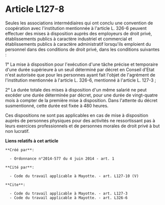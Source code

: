 # Article L127-8

Seules les associations intermédiaires qui ont conclu une convention de coopération avec l'institution mentionnée à l'article
L. 326-6 peuvent effectuer des mises à disposition auprès des employeurs de droit privé, établissements publics à caractère
industriel et commercial et établissements publics à caractère administratif lorsqu'ils emploient du personnel dans des
conditions de droit privé, dans les conditions suivantes : 

1° La mise à disposition pour l'exécution d'une tâche précise et temporaire d'une durée supérieure à un seuil déterminé par
décret en Conseil d'Etat n'est autorisée que pour les personnes ayant fait l'objet de l'agrément de l'institution mentionnée
à l'article L. 326-6, mentionné à l'article L. 127-3 ; 

2° La durée totale des mises à disposition d'un même salarié ne peut excéder une durée déterminée par décret, pour une durée
de vingt-quatre mois à compter de la première mise à disposition. Dans l'attente du décret susmentionné, cette durée est
fixée à 480 heures. 

Ces dispositions ne sont pas applicables en cas de mise à disposition auprès de personnes physiques pour des activités ne
ressortissant pas à leurs exercices professionnels et de personnes morales de droit privé à but non lucratif.

**Liens relatifs à cet article**

	**Créé par**:

	  - Ordonnance n°2014-577 du 4 juin 2014 - art. 1

	**Cité par**:

	  - Code du travail applicable à Mayotte. - art. L127-10 (V)

	**Cite**:

	  - Code du travail applicable à Mayotte. - art. L127-3
	  - Code du travail applicable à Mayotte. - art. L326-6
